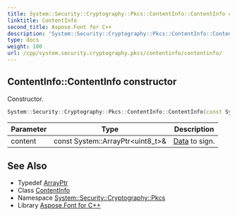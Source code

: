 ```yaml
---
title: System::Security::Cryptography::Pkcs::ContentInfo::ContentInfo constructor
linktitle: ContentInfo
second_title: Aspose.Font for C++
description: 'System::Security::Cryptography::Pkcs::ContentInfo::ContentInfo constructor. Constructor in C++.'
type: docs
weight: 100
url: /cpp/system.security.cryptography.pkcs/contentinfo/contentinfo/
---
```

## ContentInfo::ContentInfo constructor


Constructor.

```cpp
System::Security::Cryptography::Pkcs::ContentInfo::ContentInfo(const System::ArrayPtr<uint8_t> &content)
```


| Parameter | Type | Description |
| --- | --- | --- |
| content | const System::ArrayPtr\<uint8_t\>\& | [Data](../../../system.data/) to sign. |

## See Also

* Typedef [ArrayPtr](../../../system/arrayptr/)
* Class [ContentInfo](../)
* Namespace [System::Security::Cryptography::Pkcs](../../)
* Library [Aspose.Font for C++](../../../)
